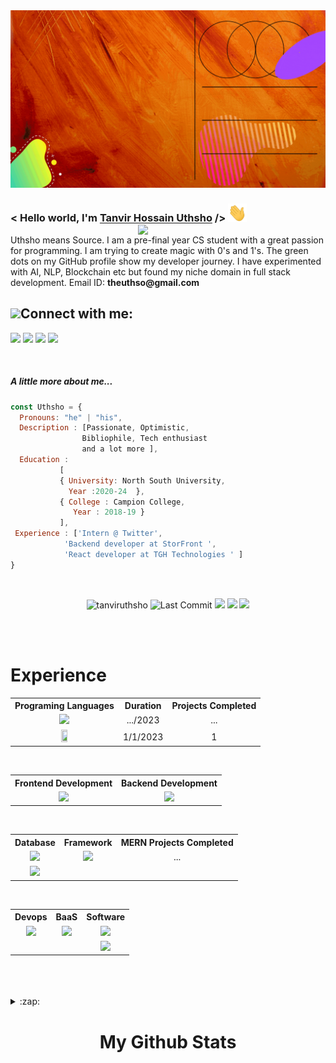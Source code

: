 <img src="media/TanvirUthsho.gif">
<h3> < Hello world, I'm <a href="https://TanvirUthsho/" target="_blank">Tanvir Hossain Uthsho</a> /> <img src="https://raw.githubusercontent.com/ABSphreak/ABSphreak/master/gifs/Hi.gif" width="30px"><img  align='right' src="https://user-images.githubusercontent.com/43414928/113603231-5101d200-9661-11eb-9dcf-93d0401a7287.png" width="300px"> </h3>
Uthsho means Source. I am a pre-final year CS student with a great passion for programming. I am trying to create magic with 0's and 1's. The green dots on my GitHub profile show my developer journey. I have experimented with AI, NLP, Blockchain etc but found my niche domain in full stack development. Email ID: <b> theuthso@gmail.com </b>
<!--===============================================Connection Start==============================================================-->
<h2 align="left"><img src="https://media.giphy.com/media/LnQjpWaON8nhr21vNW/giphy.gif" width="40">Connect with me:</h2>
<p align="left">
<a href="https://www.linkedin.com/in/uthsho-hossain" target="blank"><img src="https://img.icons8.com/fluent/48/000000/linkedin.png"/></a>
<a href="https://fb.com/people/Tanvir-Hossain/100045095227196/" target="blank"><img src="https://img.icons8.com/fluent/48/000000/facebook-new.png"/></a>
<a href="https://instagram.com/tanvir.h.u/" target="blank"> <img src="https://img.icons8.com/fluent/48/000000/instagram-new.png"/></a>
<a href="mailto:tanvir.h.uthsho@gmail.com" target="blank"><img src="https://img.icons8.com/color/48/000000/gmail-login.png"/></a>

</p>
<!--===============================================Connection End==============================================================-->
<br/>

##### A little more about me...  

```javascript
const Uthsho = {
  Pronouns: "he" | "his",
  Description : [Passionate, Optimistic, 
                Bibliophile, Tech enthusiast  
                and a lot more ],
  Education : 
           [ 
           { University: North South University, 
             Year :2020-24  }, 
           { College : Campion College,  
              Year : 2018-19 } 
           ],
 Experience : ['Intern @ Twitter', 
            'Backend developer at StorFront ', 
            'React developer at TGH Technologies ' ]
}
```

<br>
<!--------------------------------------Badges Start------------------------------>
<p align="center">
 <img src="https://komarev.com/ghpvc/?username=tanviruthsho&label=Profile%20views&color=fb0404&style=flat" alt="tanviruthsho" />
 <img alt="Last Commit" src="https://img.shields.io/github/last-commit/TanvirUthsho/TanvirUthsho?logo=markdown&label=LAST+UPDATE&color=02f28a&style=flat">
 <img src="https://badges.pufler.dev/visits/TanvirUthsho/TanvirUthsho"/>
 <img src="https://badges.pufler.dev/years/TanvirUthsho"/>
 <img src="https://badges.pufler.dev/commits/monthly/TanvirUthsho"/>
</p>
<!--------------------------------------Badges End ----------------------------- -->
<br>
<br>

<!-- =============================================
================================================== -->

# Experience

<table>
  <tr>
    <th>Programing Languages</th>
    <th>Duration</th>
    <th>Projects Completed</th>
  </tr>

  <tr>
    <td>
<img src="https://www.vectorlogo.zone/logos/python/python-official.svg"style="width:71%;">
</td>
    <td>.../2023</td>
    <td>...</td>
  </tr>
  <tr>
    <td>
    <img src="https://upload.vectorlogo.zone/logos/javascript/images/239ec8a4-163e-4792-83b6-3f6d96911757.svg"  width="25%" height="25%"style="border-radius:7px;" >
    </td>
    <td >1/1/2023</td>
    <td style="text-align:center;">1</td>
  </tr>
</table>
<br>
<!-- ========== 2nd ============ -->

<table>
  <tr>
    <th>Frontend Development</th>
    <th>Backend Development</th>

  </tr>

  <tr>
    <td>
<img src="https://www.vectorlogo.zone/logos/reactjs/reactjs-ar21.svg">
</td>
    <td>
<img src="https://www.vectorlogo.zone/logos/nodejs/nodejs-ar21.svg">
</td>
  </tr>
</table>
<br>

<!-- ======== 3rd ======= -->
<table>
  <tr>
    <th>Database</th>
    <th>Framework</th>
    <th><b>MERN Projects Completed</b></th>
  </tr>

  <tr>
    <td>
<img src="https://www.vectorlogo.zone/logos/mysql/mysql-ar21.svg">
</td>
    <td><img src="https://www.vectorlogo.zone/logos/expressjs/expressjs-ar21.svg"></td>
    <td>...</td>
  </tr>
  <tr>
    <td>
<img src="https://www.vectorlogo.zone/logos/mongodb/mongodb-ar21.svg">
</td>
    <td></td>
    <td></td>
  </tr>
</table>
<br>
<!-- ======== 4th ======= -->
<table>
  <tr>
    <th>Devops</th>
    <th>BaaS</th>
    <th>Software</th>
  </tr>

  <tr>
    <td>
<img src="https://www.vectorlogo.zone/logos/amazon_aws/amazon_aws-ar21.svg">
</td>
    <td>
    <img src="https://www.vectorlogo.zone/logos/firebase/firebase-ar21.svg"></td>
    <td><img src="https://upload.wikimedia.org/wikipedia/commons/a/af/Adobe_Photoshop_CC_icon.svg"style="width:25%;">
    </td>
  </tr>
  <tr>
  <td>
  <td>
    <td>
    <img src="https://www.vectorlogo.zone/logos/figma/figma-ar21.svg"style="width:50%;">
    </td>
  </tr>
</table>

<style>
th{
  text-align:center;
}
td{
  text-align:center;
}
  </style>


<br>
<br>
<br>
<details>
  <summary>:zap:
     <h1 align="center">
        <b>My Github Stats</b>
     </h1>
  </summary>
<br>
<p align = "center">
  <img  src = "https://github-readme-stats.vercel.app/api?username=TanvirUthsho&show_icons=true&theme=radical&line_height=27">
  <img src = "https://github-readme-stats.vercel.app/api/top-langs/?username=TanvirUthsho&theme=radical">
</p>

<p align = "center">
 <img  src="https://github-readme-streak-stats.herokuapp.com/?user=TanvirUthsho&show_icons=true&locale=en&layout=compact&theme=radical&line_height=0" />
</p> 

<p align = "center">
 <img src="https://activity-graph.herokuapp.com/graph?username=TanvirUthsho&theme=redical">
</p> 
</details>
